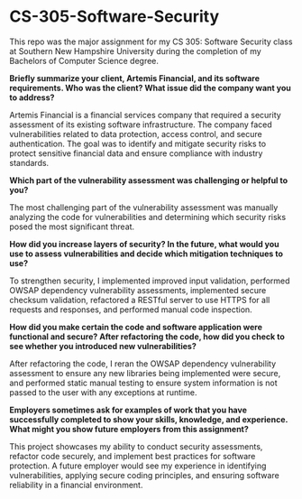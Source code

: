 # CS-305-Software-Security

This repo was the major assignment for my CS 305: Software Security class at Southern New Hampshire University during the completion of my Bachelors of Computer Science degree.

**Briefly summarize your client, Artemis Financial, and its software requirements. Who was the client? What issue did the company want you to address?**

Artemis Financial is a financial services company that required a security assessment of its existing software infrastructure. The company faced vulnerabilities related to data protection, access control, and secure authentication. The goal was to identify and mitigate security risks to protect sensitive financial data and ensure compliance with industry standards.

**Which part of the vulnerability assessment was challenging or helpful to you?**

The most challenging part of the vulnerability assessment was manually analyzing the code for vulnerabilities and determining which security risks posed the most significant threat.

**How did you increase layers of security? In the future, what would you use to assess vulnerabilities and decide which mitigation techniques to use?**

To strengthen security, I implemented improved input validation, performed OWSAP dependency vulnerability assessments, implemented secure checksum validation, refactored a RESTful server to use HTTPS for all requests and responses, and performed manual code inspection. 

**How did you make certain the code and software application were functional and secure? After refactoring the code, how did you check to see whether you introduced new vulnerabilities?**

After refactoring the code, I reran the OWSAP dependency vulnerability assessment to ensure any new libraries being implemented were secure, and performed static manual testing to ensure system information is not passed to the user with any exceptions at runtime. 

**Employers sometimes ask for examples of work that you have successfully completed to show your skills, knowledge, and experience. What might you show future employers from this assignment?**

This project showcases my ability to conduct security assessments, refactor code securely, and implement best practices for software protection. A future employer would see my experience in identifying vulnerabilities, applying secure coding principles, and ensuring software reliability in a financial environment.





